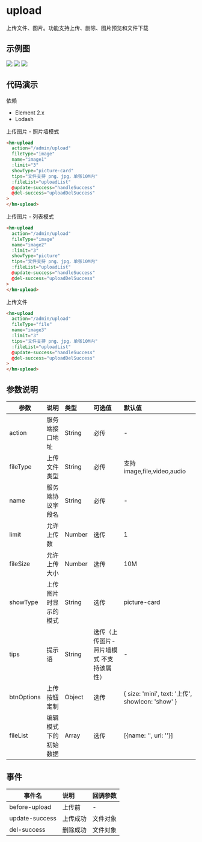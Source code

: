 # upload
上传文件、图片。功能支持上传、删除、图片预览和文件下载

## 示例图
![](../.vuepress/public/images/upload-image1.jpg)
![](../.vuepress/public/images/upload-image2.jpg)
![](../.vuepress/public/images/upload-file.jpg)

## 代码演示
依赖
* Element 2.x
* Lodash

上传图片 - 照片墙模式
```html
<hm-upload
  action="/admin/upload"
  fileType="image"
  name="image1"
  :limit="3"
  showType="picture-card"
  tips="文件支持 png、jpg，单张10M内"
  :fileList="uploadList"
  @update-success="handleSuccess"
  @del-success="uploadDelSuccess"
>
</hm-upload>
```

上传图片 - 列表模式
```html
<hm-upload
  action="/admin/upload"
  fileType="image"
  name="image2"
  :limit="3"
  showType="picture"
  tips="文件支持 png、jpg，单张10M内"
  :fileList="uploadList"
  @update-success="handleSuccess"
  @del-success="uploadDelSuccess"
>
</hm-upload>
```

上传文件
```html
<hm-upload
  action="/admin/upload"
  fileType="file"
  name="image3"
  :limit="3"
  tips="文件支持 png、jpg，单张10M内"
  :fileList="uploadList"
  @update-success="handleSuccess"
  @del-success="uploadDelSuccess"
>
</hm-upload>
```

## 参数说明
| 参数 | 说明 | 类型|  可选值 | 默认值 |
|-----|:----------|:------|:------------|:--------|
| action | 服务端接口地址 | String | 必传 | - |
| fileType | 上传文件类型 | String | 必传 | 支持 image,file,video,audio |
| name | 服务端协议字段名 | String | 必传 | - |
| limit | 允许上传数 |  Number | 选传 | 1 |
| fileSize | 允许上传大小 | Number | 选传 | 10M |
| showType | 上传图片时显示的模式 | String | 选传 | picture-card |
| tips | 提示语 | String | 选传（上传图片-照片墙模式 不支持该属性） | - |
| btnOptions | 上传按钮定制 | Object | 选传 | { size: 'mini', text: '上传', showIcon: 'show' } |
| fileList | 编辑模式下的初始数据 | Array | 选传 | [{name: '', url: ''}] |

## 事件
| 事件名 | 说明 | 回调参数|
|-----|:----------|:------|
| before-upload | 上传前 | - |
| update-success | 上传成功 | 文件对象 |
| del-success | 删除成功 | 文件对象 |


